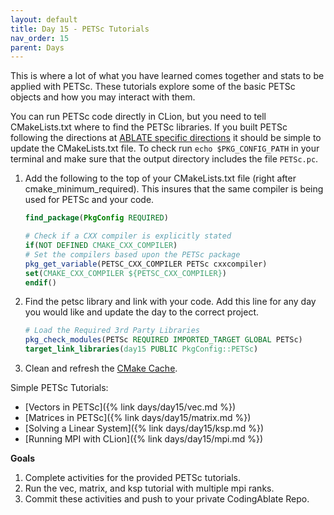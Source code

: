 ```yaml
---
layout: default
title: Day 15 - PETSc Tutorials
nav_order: 15
parent: Days
---
```


This is where a lot of what you have learned comes together and stats to be applied with PETSc.  These tutorials explore some of the basic PETSc objects and how you may interact with them.  

You can run PETSc code directly in CLion, but you need to tell CMakeLists.txt where to find the PETSc libraries. If you built PETSc following the directions at [ABLATE specific directions](https://ablate.dev/content/development/InstallingDependencies.html#install-petsc) it should be simple to update the CMakeLists.txt file.  To check run ```echo $PKG_CONFIG_PATH``` in your terminal and make sure that the output directory includes the file ```PETSc.pc```.  

1. Add the following to the top of your CMakeLists.txt file (right after cmake_minimum_required).  This insures that the same compiler is being used for PETSc and your code. 
   ```cmake
   find_package(PkgConfig REQUIRED)

   # Check if a CXX compiler is explicitly stated
   if(NOT DEFINED CMAKE_CXX_COMPILER)
   # Set the compilers based upon the PETSc package
   pkg_get_variable(PETSC_CXX_COMPILER PETSc cxxcompiler)
   set(CMAKE_CXX_COMPILER ${PETSC_CXX_COMPILER})
   endif()
   ```

2. Find the petsc library and link with your code.  Add this line for any day you would like and update the day to the correct project.
   ```cmake
   # Load the Required 3rd Party Libraries
   pkg_check_modules(PETSc REQUIRED IMPORTED_TARGET GLOBAL PETSc)
   target_link_libraries(day15 PUBLIC PkgConfig::PETSc)
   ```
   
3. Clean and refresh the [CMake Cache](https://www.jetbrains.com/help/clion/cmake-cache.html). 

Simple PETSc Tutorials:
- [Vectors in PETSc]({% link days/day15/vec.md %})
- [Matrices in PETSc]({% link days/day15/matrix.md %})
- [Solving a Linear System]({% link days/day15/ksp.md %})
- [Running MPI with CLion]({% link days/day15/mpi.md %})

**Goals**
1. Complete activities for the provided PETSc tutorials.
2. Run the vec, matrix, and ksp tutorial with multiple mpi ranks.
3. Commit these activities and push to your private CodingAblate Repo.